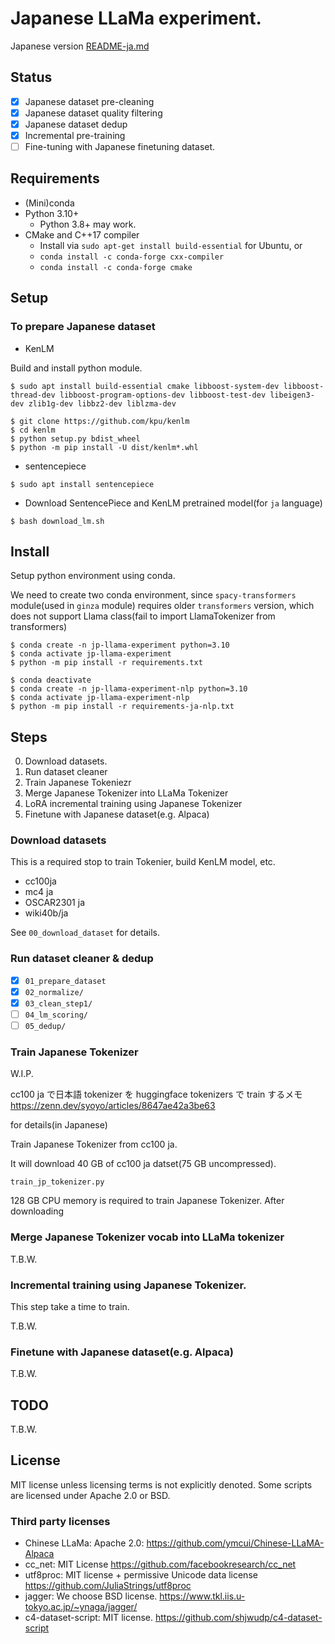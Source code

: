 # Japanese LLaMa experiment.

Japanese version [README-ja.md](README-ja.md)

## Status

* [x] Japanese dataset pre-cleaning
* [x] Japanese dataset quality filtering
* [x] Japanese dataset dedup
* [x] Incremental pre-training
* [ ] Fine-tuning with Japanese finetuning dataset.

## Requirements

* (Mini)conda
* Python 3.10+
  * Python 3.8+ may work.
* CMake and C++17 compiler
  * Install via `sudo apt-get install build-essential` for Ubuntu, or
  * `conda install -c conda-forge cxx-compiler`
  * `conda install -c conda-forge cmake`

## Setup

### To prepare Japanese dataset

* KenLM

Build and install python module.

```
$ sudo apt install build-essential cmake libboost-system-dev libboost-thread-dev libboost-program-options-dev libboost-test-dev libeigen3-dev zlib1g-dev libbz2-dev liblzma-dev

$ git clone https://github.com/kpu/kenlm
$ cd kenlm
$ python setup.py bdist_wheel
$ python -m pip install -U dist/kenlm*.whl
```

* sentencepiece

```
$ sudo apt install sentencepiece
```

* Download SentencePiece and KenLM pretrained model(for `ja` language)

```
$ bash download_lm.sh
```

## Install

Setup python environment using conda.

We need to create two conda environment, since `spacy-transformers` module(used in `ginza` module) requires older `transformers` version, which does not support Llama class(fail to import LlamaTokenizer from transformers)


```
$ conda create -n jp-llama-experiment python=3.10
$ conda activate jp-llama-experiment
$ python -m pip install -r requirements.txt
```

```
$ conda deactivate
$ conda create -n jp-llama-experiment-nlp python=3.10
$ conda activate jp-llama-experiment-nlp
$ python -m pip install -r requirements-ja-nlp.txt
```

## Steps

0. Download datasets.
1. Run dataset cleaner
1. Train Japanese Tokeniezr
2. Merge Japanese Tokenizer into LLaMa Tokenizer
3. LoRA incremental training using Japanese Tokenizer
4. Finetune with Japanese dataset(e.g. Alpaca)

### Download datasets

This is a required stop to train Tokenier, build KenLM model, etc.

* cc100ja
* mc4 ja
* OSCAR2301 ja
* wiki40b/ja

See `00_download_dataset` for details.

### Run dataset cleaner & dedup

* [x] `01_prepare_dataset`
* [x] `02_normalize/`
* [x] `03_clean_step1/`
* [ ] `04_lm_scoring/`
* [ ] `05_dedup/`

### Train Japanese Tokenizer

W.I.P.

cc100 ja で日本語 tokenizer を huggingface tokenizers で train するメモ
https://zenn.dev/syoyo/articles/8647ae42a3be63

for details(in Japanese)

Train Japanese Tokenizer from cc100 ja.

It will download 40 GB of cc100 ja datset(75 GB uncompressed).

`train_jp_tokenizer.py`

128 GB CPU memory is required to train Japanese Tokenizer.
After downloading

### Merge Japanese Tokenizer vocab into LLaMa tokenizer

T.B.W.

### Incremental training using Japanese Tokenizer.

This step take a time to train.

T.B.W.


### Finetune with Japanese dataset(e.g. Alpaca)

T.B.W.

## TODO

T.B.W.

## License

MIT license unless licensing terms is not explicitly denoted.
Some scripts are licensed under Apache 2.0 or BSD.

### Third party licenses

* Chinese LLaMa: Apache 2.0: https://github.com/ymcui/Chinese-LLaMA-Alpaca
* cc_net: MIT License https://github.com/facebookresearch/cc_net
* utf8proc: MIT license + permissive Unicode data license https://github.com/JuliaStrings/utf8proc
* jagger: We choose BSD license. https://www.tkl.iis.u-tokyo.ac.jp/~ynaga/jagger/
* c4-dataset-script: MIT license. https://github.com/shjwudp/c4-dataset-script
